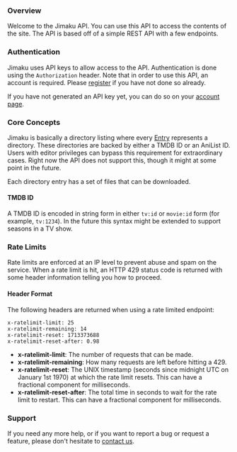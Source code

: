 ### Overview

Welcome to the Jimaku API. You can use this API to access the contents of the site. The API is based off of a simple REST API with a few endpoints.

### Authentication

Jimaku uses API keys to allow access to the API. Authentication is done using the `Authorization` header. Note that in order to use this API, an account is required. Please [register](/login) if you have not done so already.

If you have not generated an API key yet, you can do so on your [account page](/account).

### Core Concepts

Jimaku is basically a directory listing where every [Entry](#model/entry) represents a directory. These directories are backed by either a TMDB ID or an AniList ID. Users with editor privileges can bypass this requirement for extraordinary cases. Right now the API does not support this, though it might at some point in the future.

Each directory entry has a set of files that can be downloaded.

#### TMDB ID

A TMDB ID is encoded in string form in either `tv:id` or `movie:id` form (for example, `tv:1234`). In the future this syntax might be extended to support seasons in a TV show.

### Rate Limits

Rate limits are enforced at an IP level to prevent abuse and spam on the service. When a rate limit is hit, an HTTP 429 status code is returned with some header information telling you how to proceed.

#### Header Format

The following headers are returned when using a rate limited endpoint:

```
x-ratelimit-limit: 25
x-ratelimit-remaining: 14
x-ratelimit-reset: 1713373688
x-ratelimit-reset-after: 0.98
```
- **x-ratelimit-limit**: The number of requests that can be made.
- **x-ratelimit-remaining**: How many requests are left before hitting a 429.
- **x-ratelimit-reset**: The UNIX timestamp (seconds since midnight UTC on January 1st 1970) at which the rate limit resets. This can have a fractional component for milliseconds.
- **x-ratelimit-reset-after**: The total time in seconds to wait for the rate limit to restart. This can have a fractional component for milliseconds.

### Support

If you need any more help, or if you want to report a bug or request a feature, please don't hesitate to [contact us](/contact).
